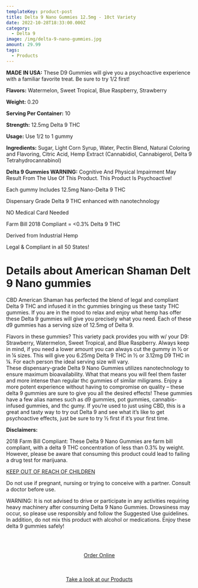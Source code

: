 ```yaml
---
templateKey: product-post
title: Delta 9 Nano Gummies 12.5mg - 10ct Variety
date: 2022-10-28T18:33:00.000Z
category:
  - Delta 9
image: /img/delta-9-nano-gummies.jpg
amount: 29.99
tags:
  - Products
---
```

**MADE IN USA:** These D9 Gummies will give you a psychoactive experience with a familiar favorite treat. Be sure to try 1/2 first!

**Flavors:** Watermelon, Sweet Tropical, Blue Raspberry, Strawberry

**Weight:** 0.20

**Serving Per Container:** 10

**Strength:** 12.5mg Delta 9 THC

**Usage:** Use 1/2 to 1 gummy

**Ingredients:** Sugar, Light Corn Syrup, Water, Pectin Blend, Natural Coloring and Flavoring, Citric Acid, Hemp Extract (Cannabidiol, Cannabigerol, Delta 9 Tetrahydrocannabinol)

**Delta 9 Gummies WARNING:** Cognitive And Physical Impairment May Result From The Use Of This Product. This Product Is Psychoactive!

Each gummy Includes 12.5mg Nano-Delta 9 THC

Dispensary Grade Delta 9 THC enhanced with nanotechnology

NO Medical Card Needed

Farm Bill 2018 Compliant = <0.3% Delta 9 THC

Derived from Industrial Hemp

Legal & Compliant in all 50 States!

# Details about American Shaman Delt 9 Nano gummies

CBD American Shaman has perfected the blend of legal and compliant Delta 9 THC and infused it in thc gummies bringing us these tasty THC gummies. If you are in the mood to relax and enjoy what hemp has offer these Delta 9 gummies will give you precisely what you need. Each of these d9 gummies has a serving size of 12.5mg of Delta 9.

Flavors in these gummies? This variety pack provides you with w/ your D9: Strawberry, Watermelon, Sweet Tropical, and Blue Raspberry. Always keep in mind, if you need a lower amount you can always cut the gummy in ½ or in ¼ sizes.  This will give you 6.25mg Delta 9 THC in ½ or 3.12mg D9 THC in ¼.  For each person the ideal serving size will vary.\
These dispensary-grade Delta 9 Nano Gummies utilizes nanotechnology to ensure maximum bioavailability. What that means you will feel them faster and more intense than regular thc gummies of similar miligrams.  Enjoy a more potent experience without having to compromise on quality – these delta 9 gummies are sure to give you all the desired effects! These gummies have a few alias names such as d9 gummies, pot gummies, cannabis-infused gummies, and thc gumy. If you’re used to just using CBD, this is a great and tasty way to try out Delta 9 and see what it’s like to get psychoactive effects, just be sure to try ½ first if it’s your first time.

**Disclaimers:**

2018 Farm Bill Compliant: These Delta 9 Nano Gummies are farm bill compliant, with a delta 9 THC concentration of less than 0.3% by weight. However, please be aware that consuming this product could lead to failing a drug test for marijuana.

<u>KEEP OUT OF REACH OF CHILDREN</u>

Do not use if pregnant, nursing or trying to conceive with a partner. Consult a doctor before use.

WARNING: It is not advised to drive or participate in any activities requiring heavy machinery after consuming Delta 9 Nano Gummies. Drowsiness may occur, so please use responsibly and follow the Suggested Use guidelines. In addition, do not mix this product with alcohol or medications. Enjoy these delta 9 gummies safely!

<br><br>

<Center><a class="link-view-more-products" target="_blank" href="https://capitalcbd.shop/product/delta-9-nano-gummies-12-5mg-10ct-variety/">Order Online</a></

<br><br><br>

<Center><a class="link-view-more-products" target="_blank" href="https://capitalamericanshaman.com/products">Take a look at our Products</a></Center>

<br><br>